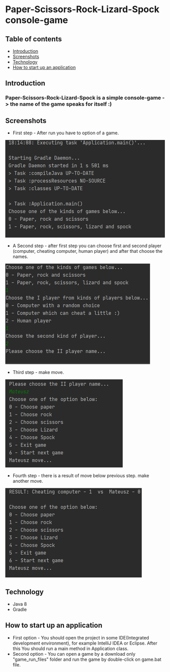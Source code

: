 # Paper-Scissors-Rock-Lizard-Spock console-game

## Table of contents
* [Introduction](##Introduction)
* [Screenshots](##Screenshots)
* [Technology](##Technology)
* [How to start up an application](##HowToStartUpAnApplication)

## Introduction
### Paper-Scissors-Rock-Lizard-Spock is a simple console-game -> the name of the game speaks for itself :)

## Screenshots
* First step - After run you have to option of a game.

![Algorithm](src/main/resources/images/1.png)

* A Second step - after first step you can choose first and second player (computer, cheating computer, human player)
and after that choose the names.

![Algorithm](src/main/resources/images/2.png)

* Third step - make move.

![Algorithm](src/main/resources/images/3.png)

* Fourth step - there is a result of move below previous step. make another move. 

![Algorithm](src/main/resources/images/4.png)

## Technology
- Java 8
- Gradle

## How to start up an application
* First option - You should open the project in some IDE(Integrated development environment), 
for example IntelliJ IDEA or Eclipse. After this You should run a main method in Application class.
* Second option - You can open a game by a download only "game_run_files" folder and run the game
by double-click on game.bat file.
